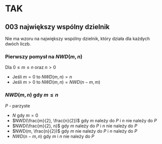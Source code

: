 # TAK

## 003 największy wspólny dzielnik

Nie ma wzoru na największy wspólny dzielnik, który działa dla każdych dwóch liczb.

### Pierwszy pomysł na $NWD(m, n)$

Dla $0 \leqslant m \leqslant n$ oraz $n > 0$

- Jeśli $m = 0$ to $NWD(m, n) = n$
- Jeśli $m > 0$ to $NWD(m, n) = NWD(n - m, m)$

### $NWD(m, n)$ gdy $m \leqslant n$

$P$ - parzyste

- $N$ gdy $m = 0$
- $NWD(\frac{m}{2}, \frac{n}{2})$ gdy $m$ należy do $P$ i $n$ nie należy do $P$
- $NWD(\frac{m}{2}, n)$ gdy $m$ należy do $P$ i $n$ nie należy do $P$
- $NWD(m, \frac{n}{2})$ gdy $m$ nie należy do $P$ i $n$ należy do $P$
- $NWD(n - m, n)$ gdy $m$ i $n$ nie należy do $P$
